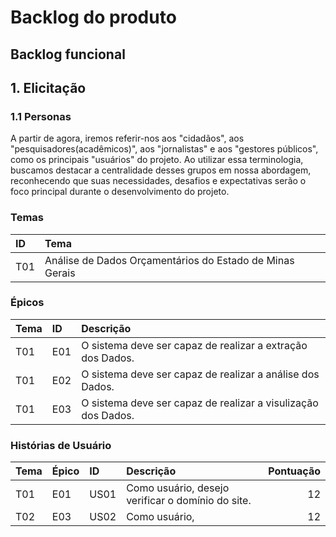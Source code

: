 # Backlog do produto

## Backlog funcional

## 1. Elicitação

### 1.1 Personas
A partir de agora, iremos referir-nos aos "cidadãos", aos "pesquisadores(acadêmicos)", aos "jornalistas" e aos "gestores públicos",  como os principais "usuários" do projeto. Ao utilizar essa terminologia, buscamos destacar a centralidade desses grupos em nossa abordagem, reconhecendo que suas necessidades, desafios e expectativas serão o foco principal durante o desenvolvimento do projeto.

### Temas

| ID  | Tema                                                          |
| :-- | :------------------------------------------------------------ |
| T01 | Análise de Dados Orçamentários do Estado de Minas Gerais |                     |

### Épicos

| Tema | ID  | Descrição                                                                                                                                                            |
| :--- | :-- | :------------------------------------------------------------------------------------------------------------------------------------------------------------------- |
| T01  | E01 | O sistema deve ser capaz de realizar a extração dos Dados.             |
| T01  | E02 | O sistema deve ser capaz de realizar a análise dos Dados.  |
| T01  | E03 | O sistema deve ser capaz de realizar a visulização dos Dados.  |   


### Histórias de Usuário

| Tema | Épico | ID   | Descrição                                                                                                                                                                    | Pontuação |
| :--- | :---- | :--- | :--------------------------------------------------------------------------------------------------------------------------------------------------------------------------- | --------: |
| T01  | E01   | US01 | Como usuário, desejo verificar o domínio do site.                                                       |        12 |
| T02  | E03   | US02 | Como usuário,                              |        12 |
